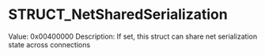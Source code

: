 # STRUCT_NetSharedSerialization

Value: 0x00400000
Description: If set, this struct can share net serialization state across connections